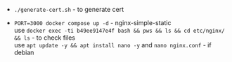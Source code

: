 - `./generate-cert.sh` - to generate cert

- `PORT=3000 docker compose up -d` - nginx-simple-static  
  use `docker exec -ti b49ee9147e4f bash && pws && ls && cd etc/nginx/ && ls` - to check files  
  use `apt update -y && apt install nano -y` and `nano nginx.conf` - if debian
